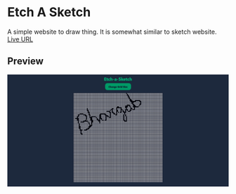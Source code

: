 # Etch A Sketch

A simple website to draw thing. It is somewhat similar to sketch website.
[Live URL](https://bhargablinx.github.io/etch-a-sketch/src)

## Preview

![](./images/etch-a-sketch.png)

